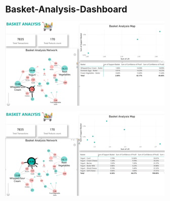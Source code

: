 # Basket-Analysis-Dashboard

![img alt](https://github.com/nsankareswari-70/Basket-Analysis-Dashboard/blob/baaf534b9896600707371df62250b7610ed0dd32/BasketAnalysis1.png)

![img alt](https://github.com/nsankareswari-70/Basket-Analysis-Dashboard/blob/5e21c4bd4af17120dc6e40ab530b40d75c373f38/BasketAnalysis2.png)


